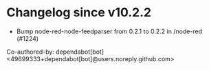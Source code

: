 # Changelog since v10.2.2
- Bump node-red-node-feedparser from 0.2.1 to 0.2.2 in /node-red (#1224)

Co-authored-by: dependabot[bot] <49699333+dependabot[bot]@users.noreply.github.com> 
